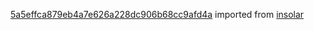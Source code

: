 [5a5effca879eb4a7e626a228dc906b68cc9afd4a](https://github.com/insolar/insolar/commit/5a5effca879eb4a7e626a228dc906b68cc9afd4a) imported from [insolar](https://github.com/insolar/insolar)

